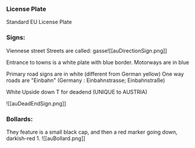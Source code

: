 ### License Plate
Standard EU License Plate

### Signs: 

Viennese street Streets are called: gasse![[auDirectionSign.png]]

Entrance to towns is a white plate with blue border. 
Motorways are in blue 


Primary road signs are in white (different from German yellow)
One way roads are "Einbahn" (Germany : Einbahnstrasse; Einbahnstraße) 

White Upside down T for deadend (UNIQUE to AUSTRIA)

![[auDeadEndSign.png]]

### Bollards: 
They feature is a small black cap, and then a red marker going down, darkish-red 1. ![[auBollard.png]]



